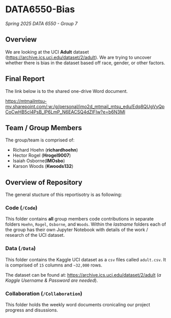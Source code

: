 # DATA6550-Bias
_Spring 2025 DATA 6550 - Group 7_

## Overview

We are looking at the UCI **Adult** dataset (<https://archive.ics.uci.edu/dataset/2/adult>). We are trying to uncover whether there is bias in the dataset based off race, gender, or other factors.

## Final Report
The link below is to the shared one-drive Word document.

https://mtmailmtsu-my.sharepoint.com/:w:/g/personal/imo2d_mtmail_mtsu_edu/Edq8QUgVyQpCoCwHB5cl4PsB_lP6LmP_N6EACSQ4dZIFIw?e=b6N3Ml

## Team / Group Members
The group/team is comprised of:
- Richard Hoehn (**richardhoehn**)
- Hector Rogel (**Hrogel9007**)
- Isaiah Osborne(**IMOsbo**)
- Karson Woods (**Kwoods132**)

## Overview of Repository
The general stucture of this reportisotry is as following:

### Code (`/Code`)
This folder contains **all** group members code contributions in separate folders `Hoehn`, `Rogel`, `Osborne`, and `Woods`. Within the *lastname* folders each of the group has their own Jupyter Notebook with details of the work / research of the UCI dataset.

### Data (`/Data`)
This folder contains the Kaggle UCI dataset as a `csv` files called `adult.csv`. It is comprised of `15` columns and `~32,000` rows.

The dataset can be found at: <https://archive.ics.uci.edu/dataset/2/adult> (*a Kaggle Username & Password are needed*).

### Collaboration (`/Collaboration`)
This folder holds the weekly word documents cronicaling our project progress and disussions.

